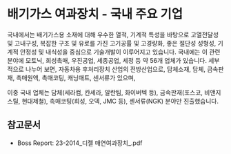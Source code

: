 # 배기가스 여과장치 - 국내 주요 기업

국내에서는 배기가스용 소재에 대해 우수한 열적, 기계적 특성을 바탕으로 고열전달성 및 고내구성, 복잡한 구조 및 유로를 가진 고기공률 및 고경량화, 좋은 절단성 성형성, 기계적 안정성 및 내식성을 중심으로 기술개발이 이루어지고 있습니다. 국내에는 이 관련분야에 모토닉, 희성촉매, 우진공업, 세종공업, 세정 등 약 56개 업체가 있습니다. 세부적으로 나누어 보면, 자동차용 후처리장치 산업의 전방산업으로, 담체소재, 담체, 금속판재, 촉매원액, 촉매코팅, 캐닝매트, 센서류가 있으며,

이중 국내 업체는 담체(세라컴, 칸세라, 알란팀, 화이버텍 등), 금속판재(포스코, 비앤지스틸, 현대제철), 촉매코팅(희성, 오덱, JMC 등), 센서류(NGK) 분야만 진출했습니다.

## 참고문서
- Boss Report: 23-2014_디젤 매연여과장치_.pdf
